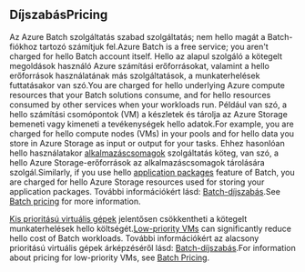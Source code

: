 ## <a name="pricing"></a><span data-ttu-id="d152b-101">Díjszabás</span><span class="sxs-lookup"><span data-stu-id="d152b-101">Pricing</span></span>

<span data-ttu-id="d152b-102">Az Azure Batch szolgáltatás szabad szolgáltatás; nem hello magát a Batch-fiókhoz tartozó számítjuk fel.</span><span class="sxs-lookup"><span data-stu-id="d152b-102">Azure Batch is a free service; you aren't charged for hello Batch account itself.</span></span> <span data-ttu-id="d152b-103">Hello az alapul szolgáló a kötegelt megoldások használó Azure számítási erőforrásokat, valamint a hello erőforrások használatának más szolgáltatások, a munkaterhelések futtatásakor van szó.</span><span class="sxs-lookup"><span data-stu-id="d152b-103">You are charged for hello underlying Azure compute resources that your Batch solutions consume, and for hello resources consumed by other services when your workloads run.</span></span> <span data-ttu-id="d152b-104">Például van szó, a hello számítási csomópontok (VM) a készletek és tárolja az Azure Storage bemeneti vagy kimeneti a tevékenységek hello adatok.</span><span class="sxs-lookup"><span data-stu-id="d152b-104">For example, you are charged for hello compute nodes (VMs) in your pools and for hello data you store in Azure Storage as input or output for your tasks.</span></span> <span data-ttu-id="d152b-105">Ehhez hasonlóan hello használatakor [alkalmazáscsomagok](../articles/batch/batch-application-packages.md) szolgáltatás köteg, van szó, a hello Azure Storage-erőforrások az alkalmazáscsomagok tárolására szolgál.</span><span class="sxs-lookup"><span data-stu-id="d152b-105">Similarly, if you use hello [application packages](../articles/batch/batch-application-packages.md) feature of Batch, you are charged for hello Azure Storage resources used for storing your application packages.</span></span> <span data-ttu-id="d152b-106">További információkért lásd: [Batch-díjszabás](https://azure.microsoft.com/pricing/details/batch/).</span><span class="sxs-lookup"><span data-stu-id="d152b-106">See [Batch pricing](https://azure.microsoft.com/pricing/details/batch/) for more information.</span></span>

<span data-ttu-id="d152b-107">[Kis prioritású virtuális gépek](../articles/batch/batch-low-pri-vms.md) jelentősen csökkentheti a kötegelt munkaterhelések hello költségét.</span><span class="sxs-lookup"><span data-stu-id="d152b-107">[Low-priority VMs](../articles/batch/batch-low-pri-vms.md) can significantly reduce hello cost of Batch workloads.</span></span> <span data-ttu-id="d152b-108">További információkért az alacsony prioritású virtuális gépek árképzéséről lásd: [Batch-díjszabás](https://azure.microsoft.com/pricing/details/batch/).</span><span class="sxs-lookup"><span data-stu-id="d152b-108">For information about pricing for low-priority VMs, see [Batch Pricing](https://azure.microsoft.com/pricing/details/batch/).</span></span> 
